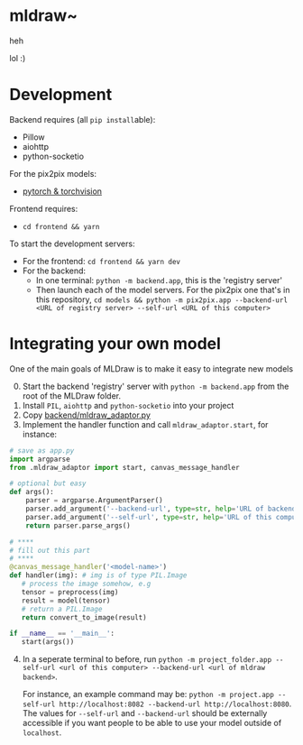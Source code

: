 # mldraw~

heh

lol :)

# Development
Backend requires (all `pip install`able):
* Pillow
* aiohttp
* python-socketio

For the pix2pix models:
* [pytorch & torchvision](https://pytorch.org/get-started/locally/)

Frontend requires:
* `cd frontend && yarn`

To start the development servers:
* For the frontend: `cd frontend && yarn dev`
* For the backend: 
   * In one terminal: `python -m backend.app`, this is the 'registry server'
   * Then launch each of the model servers. For the pix2pix one that's in this repository, `cd models && python -m pix2pix.app --backend-url <URL of registry server> --self-url <URL of this computer>`

# Integrating your own model

One of the main goals of MLDraw is to make it easy to integrate new models

0. Start the backend 'registry' server with `python -m backend.app` from the root of the MLDraw folder. 
1. Install `PIL`, `aiohttp`  and `python-socketio` into your project
2. Copy [backend/mldraw_adaptor.py](backend/mldraw_adaptor.py)
3. Implement the handler function and call `mldraw_adaptor.start`, for instance:
```python
# save as app.py
import argparse
from .mldraw_adaptor import start, canvas_message_handler

# optional but easy
def args():
    parser = argparse.ArgumentParser()
    parser.add_argument('--backend-url', type=str, help='URL of backend server')
    parser.add_argument('--self-url', type=str, help='URL of this computer')
    return parser.parse_args()

# ****
# fill out this part
# ****
@canvas_message_handler('<model-name>')
def handler(img): # img is of type PIL.Image
   # process the image somehow, e.g
   tensor = preprocess(img)
   result = model(tensor)
   # return a PIL.Image
   return convert_to_image(result)

if __name__ == '__main__':
   start(args())
```
4. In a seperate terminal to before, run `python -m project_folder.app --self-url <url of this computer> --backend-url <url of mldraw backend>`. 

   For instance, an example command may be: `python -m project.app --self-url http://localhost:8082 --backend-url http://localhost:8080`.
The values for `--self-url` and `--backend-url` should be externally accessible if you want people to be able to use your model outside of `localhost`.